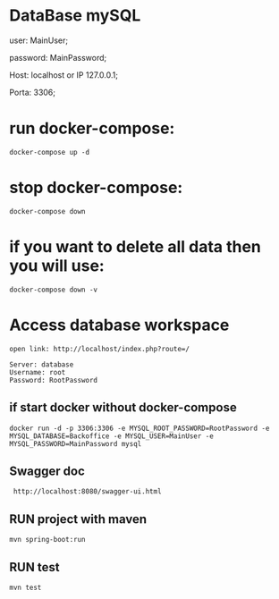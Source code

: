 # DataBase mySQL
user: MainUser;

password: MainPassword;

Host: localhost or IP 127.0.0.1;

Porta: 3306;

# run docker-compose:
````
docker-compose up -d
````

# stop docker-compose:
````
docker-compose down
````

# if you want to delete all data then you will use:

````
docker-compose down -v
````

# Access database workspace

````open link: http://localhost/index.php?route=/````
````
Server: database 
Username: root
Password: RootPassword
````

## if start docker without docker-compose

````
docker run -d -p 3306:3306 -e MYSQL_ROOT_PASSWORD=RootPassword -e MYSQL_DATABASE=Backoffice -e MYSQL_USER=MainUser -e MYSQL_PASSWORD=MainPassword mysql
````

## Swagger doc

```` http://localhost:8080/swagger-ui.html````

## RUN project with maven

```` mvn spring-boot:run ````

## RUN test

```` mvn test ````